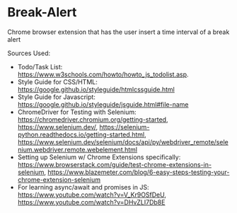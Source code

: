 # Break-Alert
Chrome browser extension that has the user insert a time interval of a break alert

Sources Used:
* Todo/Task List: https://www.w3schools.com/howto/howto_js_todolist.asp.
* Style Guide for CSS/HTML: https://google.github.io/styleguide/htmlcssguide.html
* Style Guide for Javascript: https://google.github.io/styleguide/jsguide.html#file-name
* ChromeDriver for Testing with Selenium: https://chromedriver.chromium.org/getting-started, https://www.selenium.dev/, https://selenium-python.readthedocs.io/getting-started.html, https://www.selenium.dev/selenium/docs/api/py/webdriver_remote/selenium.webdriver.remote.webelement.html
* Setting up Selenium w/ Chrome Extensions specifically: https://www.browserstack.com/guide/test-chrome-extensions-in-selenium, https://www.blazemeter.com/blog/6-easy-steps-testing-your-chrome-extension-selenium
* For learning async/await and promises in JS: https://www.youtube.com/watch?v=V_Kr9OSfDeU, https://www.youtube.com/watch?v=DHvZLI7Db8E